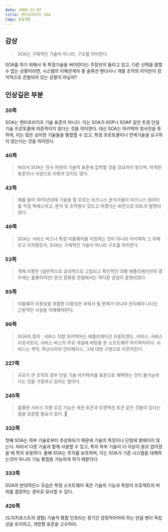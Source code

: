 ```yaml
---
date: 2009-12-07
title: 엔터프라이즈 SOA
tags: [설계]
---
```


## 감상
> SOA는 구체적인 기술이 아니라, 구조를 의미한다.

SOA를 하기 위해서 꼭 특정기술을 써야한다는 주장만이 들리고 있고, 다른 선택을 말할 수 없는 상황이라면, 시스템의 이해관계자 중 솔류션 벤더사나 개발 조직의 이익만이 정치적으로 관철되어 있는 상황이 아닐까?

## 인상깊은 부분
### 20쪽
SOA는 엔터프라이즈 기술 표준이 아니다. 이는 SOA가 IIOP나 SOAP 같은 트정 단일 기술 프로토콜에 의존적이지 않다는 것을 의미한다. 대신 SOA는 아키텍처 청사진을 뜻하여, 이는 많은 상이한 기술들을 통합할 수 있고, 특정 프로토콜이나 연계기술을 요구하지 않는다는 것을 의미한다.

### 40쪽
> 따라서 SOA는 전사 차원의 기술적 표준에 집착할 것을 강요하지 앟으며, 어격한 표준이나 사양으로 이뤄져 있지도 않다.

### 42쪽
> 예를 들어 1970년대에 기술을 잘 모르는 비즈니스 분석가들이 비즈니스 데이터를 직접 액세스하고, 분석 및 조작할수 있도고 하곘다는 비전으로 SQL이 발명되었다.

### 49쪽
> SOA는 서비스 버스나 특정 미들웨어를 지칭하는 것이 아니라 아키텍처 그 자체라고 지적했듯이, SOA는 구체적인 기술이 아니라 구조를 의미한다.

### 53쪽
> 객체 지향은 (일반적으로 상대적으로 고립되고 획인적인 대형 애플리케이션의 경우에는 훌륭하지만) 분산 컴퓨팅 관점에서는 막다른 길임이 증명되었다.

### 93쪽
> 미들웨어 이종성을 포함한 이종성은 싸워서 될 문제가 아니라 관리돼야 나다는 근본적인 사실을 이해해야한다.

### 99쪽
> SOA의 정의 : 서비스 지향 아키텍처는 애플리케이션 프론트엔드, 서비스, 서비스 리포지토리, 서비스 버스의 주요 개념에 바탕을 둔 소프트웨어 아키텍처이다. 서비스는 계약, 하낭시아의 인터페이스, 그에 대한 구현으로 이루어진다.

### 227쪽
> 규모가 큰 조직의 경우 단일 기술 아키텍처를 표준으로 채택하는 것이 불가능하다는 것을 가정하고 있따는 점이다.

### 245쪽
> 훌륭한 서비스 지향 로깅 기능은 세션 토큰과 트랜잭션 토큰 같은 것들이 있다는 점을 보장할 필요가 있다.

### 332쪽
첫째 SOA는 하부 기술로부터 추상화되기 때문에 기술의 특징이나 단점에 얽매이지
않는다. 따라서 다른 기술과 함께 사용할 수 있고, 특히 하부 기술이 더 이상이 쓸모
없어졌을 때 특히 유용하다. 둘째 SOA는 투자를 보호하며, 이는 SOA가 기존 시스템을
대체하는것이 아니라 기능 통합을 가능하게 하기 때문이다.

### 333쪽
SOA의 반대적인ㅁ 모습은 특정 소프트웨어 혹은 기술의 기능과 특징이 프로젝트의
버위를 결정하는 경우로 묘사할 수 있다.

### 426쪽
(도이치포스트의 경험) 기술적 통합 인프라는 장기간 장정적이어야 하는 만큼 벤더
독립성을 유지하고, 개방형 표준을 고수하라.




